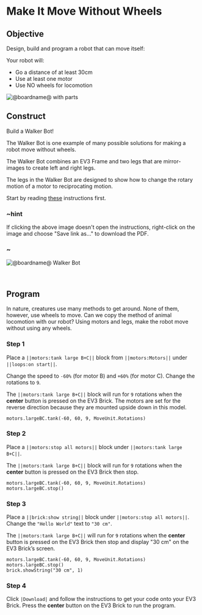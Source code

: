 # Make It Move Without Wheels

## Objective

Design, build and program a robot that can move itself:

Your robot will:

* Go a distance of at least 30cm
* Use at least one motor
* Use NO wheels for locomotion

![@boardname@ with parts](/static/lessons/make-it-move/locomotion-no-wheels.jpg)

## Construct

Build a Walker Bot!

The Walker Bot is one example of many possible solutions for making a robot move without wheels.

The Walker Bot combines an EV3 Frame and two legs that are mirror-images to create left and right legs.

The legs in the Walker Bot are designed to show how to change the rotary motion of a motor to reciprocating motion.

Start by reading [these](https://le-www-live-s.legocdn.com/sc/media/lessons/mindstorms-ev3/ev3-dep/building%20instructions/walker-bot-bi-180fc24f9298e1dd6201099627d43903.pdf) instructions first.

### ~hint

If clicking the above image doesn't open the instructions, right-click on the image and choose "Save link as..." to download the PDF.

### ~

![@boardname@ Walker Bot](/static/lessons/make-it-move/walker-bot.jpg)

 

## Program

In nature, creatures use many methods to get around. None of them, however, use wheels to move. Can we copy the method of animal locomotion with our robot? Using motors and legs, make the robot move without using any wheels.

### Step 1

Place a `||motors:tank large B+C||` block from `||motors:Motors||` under `||loops:on start||`.

Change the speed to `-60%` (for motor B) and `+60%` (for motor C). Change the rotations to `9`.

The `||motors:tank large B+C||` block will run for `9` rotations when the **center** button is pressed on the EV3 Brick. The motors are set for the reverse direction because they are mounted upside down in this model.

```blocks
motors.largeBC.tank(-60, 60, 9, MoveUnit.Rotations)
```

### Step 2

Place a `||motors:stop all motors||` block under `||motors:tank large B+C||`.

The `||motors:tank large B+C||` block will run for `9` rotations when the **center** button is pressed on the EV3 Brick then stop.

```blocks
motors.largeBC.tank(-60, 60, 9, MoveUnit.Rotations)
motors.largeBC.stop()
```

### Step 3

Place a `||brick:show string||` block under `||motors:stop all motors||`. Change the `"Hello World"` text to `"30 cm"`.

The `||motors:tank large B+C||` will run for `9` rotations when the **center** button is pressed on the EV3 Brick then stop and display "30 cm" on the EV3 Brick’s screen.

```blocks
motors.largeBC.tank(-60, 60, 9, MoveUnit.Rotations)
motors.largeBC.stop()
brick.showString("30 cm", 1)
```

### Step 4

Click `|Download|` and follow the instructions to get your code onto your EV3 Brick. Press the **center** button on the EV3 Brick to run the program.